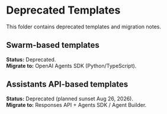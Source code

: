 # Deprecated Templates

This folder contains deprecated templates and migration notes.

## Swarm-based templates
**Status:** Deprecated.  
**Migrate to:** OpenAI Agents SDK (Python/TypeScript).

## Assistants API-based templates
**Status:** Deprecated (planned sunset Aug 26, 2026).  
**Migrate to:** Responses API + Agents SDK / Agent Builder.
